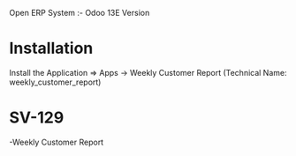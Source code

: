 Open ERP System :- Odoo 13E Version 

Installation 
============
Install the Application => Apps -> Weekly Customer Report (Technical Name: weekly_customer_report)

SV-129
====================
-Weekly Customer Report

